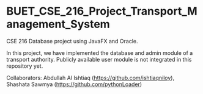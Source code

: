# BUET_CSE_216_Project_Transport_Management_System
CSE 216 Database project using JavaFX and Oracle.

In this project, we have implemented the database and admin module of a transport authority. Publicly available user module is not integrated in this repository yet.

Collaborators:  Abdullah Al Ishtiaq (https://github.com/ishtiaqniloy),
                Shashata Sawmya (https://github.com/pythonLoader)
